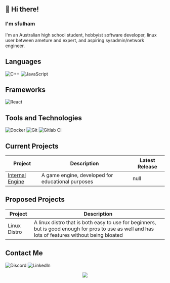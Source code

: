 ## :wave: Hi there!
### I'm sfulham
I'm an Australian high school student, hobbyist software developer, linux user between ameture and expert, and aspiring sysadmin/network engineer.

## Languages
![C++](https://img.shields.io/badge/-C++-00599C?style=flat-square&logo=C%2B%2B&logoColor=white)
![JavaScript](https://img.shields.io/badge/-JavaScript-F7DF1E?style=flat-square&logo=JavaScript&logoColor=black)

## Frameworks
![React](https://img.shields.io/badge/-React-45b8d8?style=flat-square&logo=react&logoColor=white)

## Tools and Technologies
![Docker](https://img.shields.io/badge/-Docker-46a2f1?style=flat-square&logo=docker&logoColor=white)
![Git](https://img.shields.io/badge/-Git-F05032?style=flat-square&logo=git&logoColor=white)
![Gitlab CI](https://img.shields.io/badge/-Gitlab-fc6d26?style=flat-square&logo=gitlab&logoColor=white)

## Current Projects
| Project | Description | Latest Release |
| ------- | ----------- | -------------- |
| [Internal Engine](https://github.com/InternalStudios/InternalEngine) | A game engine, developed for educational purposes | null |

## Proposed Projects
| Project | Description |
| ------- | ----------- |
| Linux Distro | A linux distro that is both easy to use for beginners, but is good enough for pros to use as well and has lots of features without being bloated |

## Contact Me
![Discord](https://img.shields.io/badge/discord-%40sfulham%232956-ffd1dc?style=flat-square&logo=discord) ![LinkedIn](https://img.shields.io/badge/linkedin-Shaun%20Fulham-0e76a8?style=flat-square&logo=linkedin)

<p align="center">
  <img src="https://github-readme-stats.vercel.app/api?username=sfulham&show_icons=true&theme=omni">
</p>
